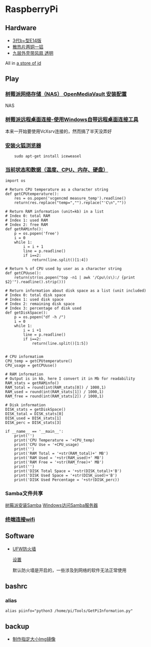# RaspberryPi

## Hardware

- [3代b+型E14版](https://item.jd.com/30028521882.html)
- [散热片两铜一铝](https://item.jd.com/11092679406.html)
- [九层外壳带风扇 透明](https://item.jd.com/29779894418.html)

All in [a store of jd](https://mall.jd.com/index-153636.html)

## Play

### [树莓派网络存储（NAS） OpenMediaVault 安装配置](http://shumeipai.nxez.com/2018/01/10/raspberry-pi-nas-openmediavault-installation.html)

NAS

### [树莓派远程桌面连接-使用Windows自带远程桌面连接工具](https://blog.csdn.net/qq813480700/article/details/72598000)

本来一开始要使用VcXsrv连接的，然而搞了半天没弄好

### [安装火狐浏览器](https://my.oschina.net/menghaoqi/blog/760817)
```
    sudo apt-get install iceweasel
```

### [当前状态和数据（温度、CPU、内存、硬盘）](http://shumeipai.nxez.com/2014/10/04/get-raspberry-the-current-status-and-data.html)

```
import os
 
# Return CPU temperature as a character string                                      
def getCPUtemperature():
    res = os.popen('vcgencmd measure_temp').readline()
    return(res.replace("temp=","").replace("'C\n",""))
 
# Return RAM information (unit=kb) in a list                                       
# Index 0: total RAM                                                               
# Index 1: used RAM                                                                 
# Index 2: free RAM                                                                 
def getRAMinfo():
    p = os.popen('free')
    i = 0
    while 1:
        i = i + 1
        line = p.readline()
        if i==2:
            return(line.split()[1:4])
 
# Return % of CPU used by user as a character string                                
def getCPUuse():
    return(str(os.popen("top -n1 | awk '/Cpu\(s\):/ {print $2}'").readline().strip()))
 
# Return information about disk space as a list (unit included)                     
# Index 0: total disk space                                                         
# Index 1: used disk space                                                         
# Index 2: remaining disk space                                                     
# Index 3: percentage of disk used                                                  
def getDiskSpace():
    p = os.popen("df -h /")
    i = 0
    while 1:
        i = i +1
        line = p.readline()
        if i==2:
            return(line.split()[1:5])
 
 
# CPU informatiom
CPU_temp = getCPUtemperature()
CPU_usage = getCPUuse()
 
# RAM information
# Output is in kb, here I convert it in Mb for readability
RAM_stats = getRAMinfo()
RAM_total = round(int(RAM_stats[0]) / 1000,1)
RAM_used = round(int(RAM_stats[1]) / 1000,1)
RAM_free = round(int(RAM_stats[2]) / 1000,1)
 
# Disk information
DISK_stats = getDiskSpace()
DISK_total = DISK_stats[0]
DISK_used = DISK_stats[1]
DISK_perc = DISK_stats[3]
 
if __name__ == '__main__':
    print('')
    print('CPU Temperature = '+CPU_temp)
    print('CPU Use = '+CPU_usage)
    print('')
    print('RAM Total = '+str(RAM_total)+' MB')
    print('RAM Used = '+str(RAM_used)+' MB')
    print('RAM Free = '+str(RAM_free)+' MB')
    print('')  
    print('DISK Total Space = '+str(DISK_total)+'B')
    print('DISK Used Space = '+str(DISK_used)+'B')
    print('DISK Used Percentage = '+str(DISK_perc))
```

### Samba文件共享

[树莓派安装Samba](https://ails.top/archives/d7e3de59.html#%E6%89%93%E9%80%A0SAMBA%E5%85%B1%E4%BA%AB)
[Windows访问Samba服务器](https://blog.csdn.net/linglongwunv/article/details/5212919)

### [终端连接wifi](https://blog.csdn.net/huayucong/article/details/51376279)

## Software

- [UFW防火墙](http://shumeipai.nxez.com/2014/06/09/simple-raspberry-pi-ufw-firewall-settings.html)

    [设置](https://linux.cn/article-8087-1.html)

    默认防火墙是开启的，一些涉及到网络的软件无法正常使用
    
## bashrc

### alias
```
alias piinfo="python3 /home/pi/Tools/GetPiInformation.py"
```

## backup

- [制作指定大小Img镜像](http://www.cnblogs.com/haochuang/p/6066532.html)